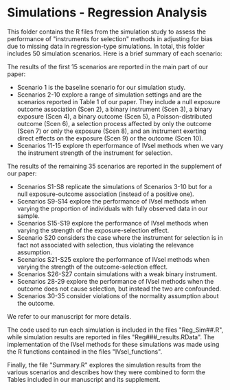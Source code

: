 
# Simulations - Regression Analysis

This folder contains the R files from the simulation study to assess the performance of "instruments for selection" methods in adjusting for bias due to missing data in regression-type simulations. In total, this folder includes 50 simulation scenarios. Here is a brief summary of each scenario:

The results of the first 15 scenarios are reported in the main part of our paper:

 - Scenario 1 is the baseline scenario for our simulation study.
 - Scenarios 2-10 explore a range of simulation settings and are the scenarios reported in Table 1 of our paper. They include a null exposure outcome association (Scen 2), a binary instrument (Scen 3), a binary exposure (Scen 4), a binary outcome (Scen 5), a Poisson-distributed outcome (Scen 6), a selection process affected by only the outcome (Scen 7) or only the exposure (Scen 8), and an instrument exerting direct effects on the exposure (Scen 9) or the outcome (Scen 10).
 - Scenarios 11-15 explore th eperformance of IVsel methods when we vary the instrument strength of the instrument for selection.
 
 The results of the remaining 35 scenarios are reported in the supplement of our paper:
 
 - Scenarios S1-S8 replicate the simulations of Scenarios 3-10 but for a null exposure-outcome association (instead of a positive one).
 - Scenarios S9-S14 explore the performance of IVsel methods when varying the proportion of individuals with fully observed data in our sample.
 - Scenarios S15-S19 explore the performance of IVsel methods when varying the strength of the exposure-selection effect.
 - Scenario S20 considers the case where the instrument for selection is in fact not associated with selection, thus violating the relevance assumption.
 - Scenarios S21-S25 explore the performance of IVsel methods when varying the strength of the outcome-selection effect.
 - Scenarios S26-S27 contain simulations with a weak binary instrument.
 - Scenarios 28-29 explore the performance of IVsel methods when the outcome does not cause selection, but instead the two are confounded.
 - Scenarios 30-35 consider violations of the normality assumption about the outcome.

We refer to our manuscript for more details.

The code used to run each simulation is included in the files "Reg_Sim##.R", while simulation results are reported in files "Reg###_results.RData". The implementation of the IVsel methods for these simulations was made using the R functions contained in the files "IVsel_functions".

Finally, the file "Summary.R" explores the simulation results from the various scenarios and describes how they were combined to form the Tables included in our manuscript and its supplement.
